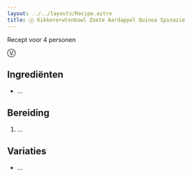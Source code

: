 ```yaml
---
layout: ../../layouts/Recipe.astro
title: Ⓥ Kikkererwtenbowl Zoete Aardappel Quinoa Spinazie
---
```



R﻿ecept voor 4 personen

Ⓥ

## Ingrediënten

* ...

## Bereiding

1. ...

## Variaties

* ...